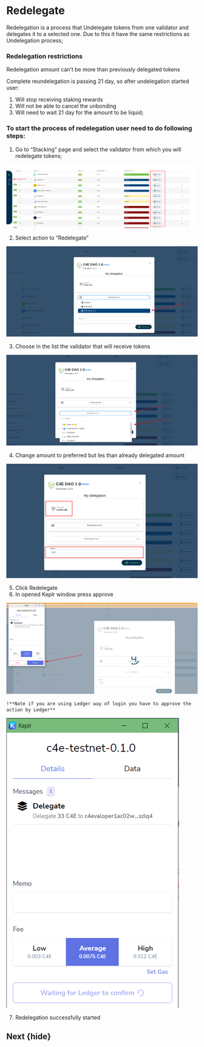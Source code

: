 <!--
order: 3
-->

# Redelegate

Redelegation is a process that Undelegate tokens from one validator and delegates it to a selected one. Due to this it have the same restrictions as Undelegation process;


### Redelegation restrictions

Redelegation amount can’t be more than previously delegated tokens

Complete reundelegation is passing 21 day, so after undelegation started  user:



1. Will stop receiving staking rewards
2. Will not be able to cancel the unbonding
3. Will need to wait 21 day for the amount to be liquid;

### To start the process of redelegation user need to do following steps:

1. Go to “Stacking” page and select the validator from which you will redelegate tokens;

![alt_text](./images/delegate/1.png "image_tooltip")

2. Select action to “Redelegate”

![alt_text](./images/redelegate/1.png "image_tooltip")

3. Choose in the list the validator that will receive tokens

![alt_text](./images/redelegate/2.png "image_tooltip")

4. Change amount to preferred but les than already delegated amount

![alt_text](./images/redelegate/3.png "image_tooltip")

5. Click Redelegate
6. In opened Keplr window press approve

![alt_text](./images/redelegate/4.png "image_tooltip")


    !**Note if you are using Ledger way of login you have to approve the action by Ledger**

![alt_text](./images/delegate/6.png "image_tooltip")


7. Redelegation successfully started


## Next {hide}

